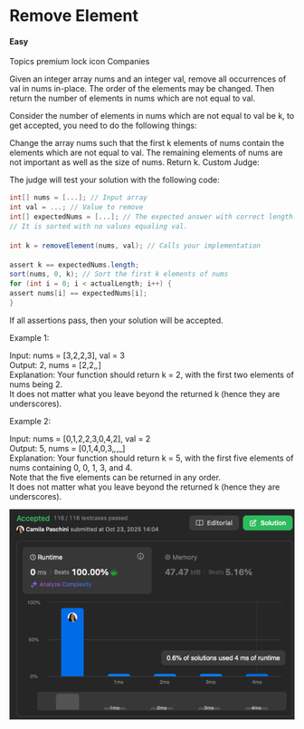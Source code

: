 # Remove Element

#### Easy

Topics
premium lock icon
Companies

Given an integer array nums and an integer val, remove all occurrences of val in nums in-place. The order of the
elements may be changed. Then return the number of elements in nums which are not equal to val.

Consider the number of elements in nums which are not equal to val be k, to get accepted, you need to do the following
things:

Change the array nums such that the first k elements of nums contain the elements which are not equal to val. The
remaining elements of nums are not important as well as the size of nums.
Return k.
Custom Judge:

The judge will test your solution with the following code:

```csharp
int[] nums = [...]; // Input array
int val = ...; // Value to remove
int[] expectedNums = [...]; // The expected answer with correct length.
// It is sorted with no values equaling val.

int k = removeElement(nums, val); // Calls your implementation

assert k == expectedNums.length;
sort(nums, 0, k); // Sort the first k elements of nums
for (int i = 0; i < actualLength; i++) {
assert nums[i] == expectedNums[i];
}
```

If all assertions pass, then your solution will be accepted.

Example 1:

Input: nums = [3,2,2,3], val = 3   
Output: 2, nums = [2,2,_,_]   
Explanation: Your function should return k = 2, with the first two elements of nums being 2.   
It does not matter what you leave beyond the returned k (hence they are underscores).

Example 2:

Input: nums = [0,1,2,2,3,0,4,2], val = 2   
Output: 5, nums = [0,1,4,0,3,_,_,_]   
Explanation: Your function should return k = 5, with the first five elements of nums containing 0, 0, 1, 3, and 4.   
Note that the five elements can be returned in any order.   
It does not matter what you leave beyond the returned k (hence they are underscores).

![img.png](img.png)